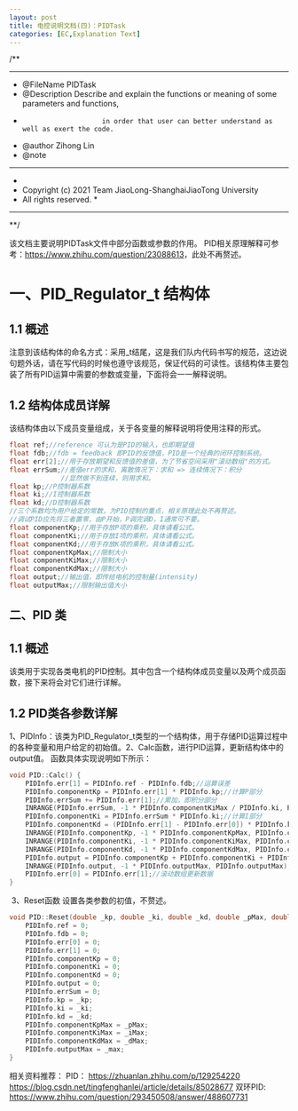 ```yaml
---
layout: post
title: 电控说明文档(四)：PIDTask
categories: [EC,Explanation Text]
---
```

/**
******************************************************************************
  * @FileName			    PIDTask
  * @Description            Describe and explain the functions or meaning of some parameters and functions,
  *                         in order that user can better understand as well as exert the code.
  * @author                 Zihong Lin
  * @note
******************************************************************************
  *
  * Copyright (c) 2021 Team JiaoLong-ShanghaiJiaoTong University
  * All rights reserved.
    *
******************************************************************************
**/

该文档主要说明PIDTask文件中部分函数或参数的作用。
PID相关原理解释可参考：<https://www.zhihu.com/question/23088613>，此处不再赘述。

# 一、PID_Regulator_t 结构体

## 1.1 概述

​        注意到该结构体的命名方式：采用_t结尾，这是我们队内代码书写的规范，这边说句题外话，请在写代码的时候也遵守该规范，保证代码的可读性。
​        该结构体主要包装了所有PID运算中需要的参数或变量，下面将会一一解释说明。

## 1.2 结构体成员详解
该结构体由以下成员变量组成，关于各变量的解释说明将使用注释的形式。
```c++
float ref;//reference 可认为是PID的输入，也即期望值
float fdb;//fdb = feedback 即PID的反馈值，PID是一个经典的闭环控制系统。
float err[2];//用于存放期望和反馈值的差值，为了节省空间采用"滚动数组"的方式。
float errSum;//差值err的求和，离散情况下：求和 => 连续情况下：积分
             //显然做不到连续，则用求和。
float kp;//P控制器系数
float ki;//I控制器系数
float kd;//D控制器系数
//三个系数均为用户给定的常数，为PID控制的重点，相关原理此处不再赘述。
//调试PID应先将三者置零，由P开始，P调完调D，I通常可不要。
float componentKp;//用于存放P项的乘积，具体请看公式。
float componentKi;//用于存放I项的乘积，具体请看公式。
float componentKd;//用于存放K项的乘积，具体请看公式。
float componentKpMax;//限制大小
float componentKiMax;//限制大小
float componentKdMax;//限制大小
float output;//输出值，即传给电机的控制量(intensity)
float outputMax;//限制输出值大小
```
## 二、PID 类

## 1.1 概述

​        该类用于实现各类电机的PID控制。其中包含一个结构体成员变量以及两个成员函数，接下来将会对它们进行详解。

## 1.2 PID类各参数详解

​        1、PIDInfo：该类为PID_Regulator_t类型的一个结构体，用于存储PID运算过程中的各种变量和用户给定的初始值。
​        2、Calc函数，进行PID运算，更新结构体中的output值。
​           函数具体实现说明如下所示：

```c++
void PID::Calc() {
    PIDInfo.err[1] = PIDInfo.ref - PIDInfo.fdb;//运算误差
    PIDInfo.componentKp = PIDInfo.err[1] * PIDInfo.kp;//计算P部分
    PIDInfo.errSum += PIDInfo.err[1];//累加，即积分部分
    INRANGE(PIDInfo.errSum, -1 * PIDInfo.componentKiMax / PIDInfo.ki, PIDInfo.componentKiMax / PIDInfo.ki);//限制大小
    PIDInfo.componentKi = PIDInfo.errSum * PIDInfo.ki;//计算I部分
    PIDInfo.componentKd = (PIDInfo.err[1] - PIDInfo.err[0]) * PIDInfo.kd;//D部分
    INRANGE(PIDInfo.componentKp, -1 * PIDInfo.componentKpMax, PIDInfo.componentKpMax);//限制大小
    INRANGE(PIDInfo.componentKi, -1 * PIDInfo.componentKiMax, PIDInfo.componentKiMax);//限制大小
    INRANGE(PIDInfo.componentKd, -1 * PIDInfo.componentKdMax, PIDInfo.componentKdMax);//限制大小
    PIDInfo.output = PIDInfo.componentKp + PIDInfo.componentKi + PIDInfo.componentKd;//更新output
    INRANGE(PIDInfo.output, -1 * PIDInfo.outputMax, PIDInfo.outputMax);
    PIDInfo.err[0] = PIDInfo.err[1];//滚动数组更新数据
}
```
​		3、Reset函数 设置各类参数的初值，不赘述。
```c++
void PID::Reset(double _kp, double _ki, double _kd, double _pMax, double _iMax, double _dMax, double _max) {
    PIDInfo.ref = 0;
    PIDInfo.fdb = 0;
    PIDInfo.err[0] = 0;
    PIDInfo.err[1] = 0;
    PIDInfo.componentKp = 0;
    PIDInfo.componentKi = 0;
    PIDInfo.componentKd = 0;
    PIDInfo.output = 0;
    PIDInfo.errSum = 0;
    PIDInfo.kp = _kp;
    PIDInfo.ki = _ki;
    PIDInfo.kd = _kd;
    PIDInfo.componentKpMax = _pMax;
    PIDInfo.componentKiMax = _iMax;
    PIDInfo.componentKdMax = _dMax;
    PIDInfo.outputMax = _max;
}
```

相关资料推荐：
PID：
<https://zhuanlan.zhihu.com/p/129254220>
<https://blog.csdn.net/tingfenghanlei/article/details/85028677>
双环PID:
<https://www.zhihu.com/question/293450508/answer/488607731>





